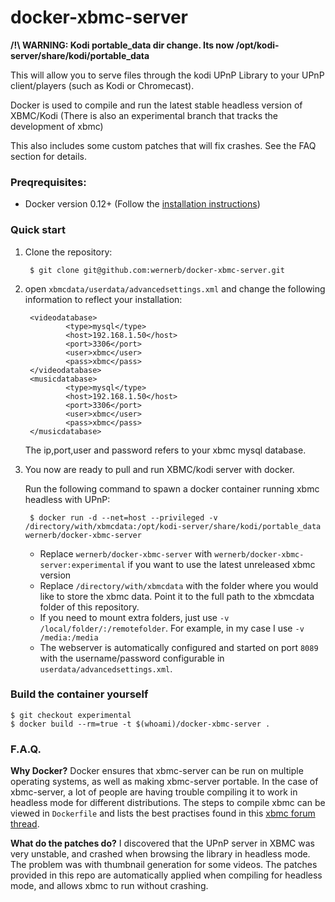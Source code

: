 # docker-xbmc-server

**/!\ WARNING: Kodi portable_data dir change. Its now /opt/kodi-server/share/kodi/portable_data**

This will allow you to serve files through the kodi UPnP Library to your UPnP client/players (such as Kodi or Chromecast). 

Docker is used to compile and run the latest stable headless version of XBMC/Kodi (There is also an experimental branch that tracks the development of xbmc) 

This also includes some custom patches that will fix crashes. See the FAQ section for details.

### Preqrequisites:
* Docker version 0.12+ (Follow the [installation instructions](https://docs.docker.com/))

### Quick start

1. Clone the repository:
        
        $ git clone git@github.com:wernerb/docker-xbmc-server.git

2. open `xbmcdata/userdata/advancedsettings.xml` and change the following information to reflect your installation:

        <videodatabase>
                <type>mysql</type>
                <host>192.168.1.50</host>
                <port>3306</port>
                <user>xbmc</user>
                <pass>xbmc</pass>
        </videodatabase>
        <musicdatabase>
                <type>mysql</type>
                <host>192.168.1.50</host>
                <port>3306</port>
                <user>xbmc</user>
                <pass>xbmc</pass>
        </musicdatabase>
        
    The ip,port,user and password refers to your xbmc mysql database.

3. You now are ready to pull and run XBMC/kodi server with docker.

    Run the following command to spawn a docker container running xbmc headless with UPnP:

        $ docker run -d --net=host --privileged -v /directory/with/xbmcdata:/opt/kodi-server/share/kodi/portable_data wernerb/docker-xbmc-server
    
    * Replace `wernerb/docker-xbmc-server` with `wernerb/docker-xbmc-server:experimental` if you want to use the latest unreleased xbmc version
    * Replace `/directory/with/xbmcdata` with the folder where you would like to store the xbmc data. Point it to the full path to the xbmcdata folder of this repository.
    * If you need to mount extra folders, just use `-v /local/folder/:/remotefolder`. For example, in my case I use `-v /media:/media` 
    * The webserver is automatically configured and started on port `8089` with the username/password configurable in `userdata/advancedsettings.xml`.
    
### Build the container yourself
  
    $ git checkout experimental 
    $ docker build --rm=true -t $(whoami)/docker-xbmc-server .

### F.A.Q.

__Why Docker?__ 
Docker ensures that xbmc-server can be run on multiple operating systems, as well as making xbmc-server portable. In the case of xbmc-server, a lot of people are having trouble compiling it to work in headless mode for different distributions. The steps to compile xbmc can be viewed in `Dockerfile` and lists the best practises found in this [xbmc forum thread](http://forum.xbmc.org/showthread.php?tid=132919).

__What do the patches do?__
I discovered that the UPnP server in XBMC was very unstable, and crashed when browsing the library in headless mode. The problem was with thumbnail generation for some videos. The patches provided in this repo are automatically applied when compiling for headless mode, and allows xbmc to run without crashing.   
